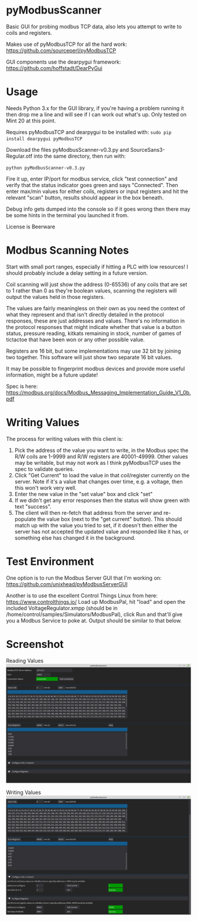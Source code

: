 # pyModbusScanner
Basic GUI for probing modbus TCP data, also lets you attempt to write to coils and registers.

Makes use of pyModbusTCP for all the hard work: https://github.com/sourceperl/pyModbusTCP

GUI components use the dearpygui framework: https://github.com/hoffstadt/DearPyGui

# Usage
Needs Python 3.x for the GUI library, if you're having a problem running it then drop me a line and will see if I can work out what's up. Only tested on Mint 20 at this point. 

Requires pyModbusTCP and dearpygui to be installed with: 
`sudo pip install dearpygui pyModbusTCP`

Download the files pyModbusScanner-v0.3.py and SourceSans3-Regular.otf into the same directory, then run with:

`python pyModbusScanner-v0.3.py`

Fire it up, enter IP/port for modbus service, click "test connection" and verify that the status indicator goes green and says "Connected". 
Then enter max/min values for either coils, registers or input registers and hit the relevant "scan" button, results should appear in the box beneath. 

Debug info gets dumped into the console so if it goes wrong then there may be some hints in the terminal you launched it from. 

License is Beerware

# Modbus Scanning Notes
Start with small port ranges, especially if hitting a PLC with low resources! I should probably include a delay setting in a future version.

Coil scanning will just show the address (0-65536) of any coils that are set to 1 rather than 0 as they're boolean values, scanning the registers will output the values held in those registers. 

The values are fairly meaningless on their own as you need the context of what they represent and that isn't directly detailed in the protocol responses, these  are just addresses and values. There's no information in the protocol responses that might indicate whether that value is a button status, pressure reading, kitkats remaining in stock, number of games of tictactoe that have been won or any other possible value.

Registers are 16 bit, but some implementations may use 32 bit by joining two together. This software will just show two separate 16 bit values. 

It may be possible to fingerprint modbus devices and provide more useful information, might be a future update!

Spec is here: https://modbus.org/docs/Modbus_Messaging_Implementation_Guide_V1_0b.pdf

# Writing Values
The process for writing values with this client is:
1. Pick the address of the value you want to write, in the Modbus spec the R/W coils are 1-9999 and R/W registers are 40001-49999. Other values may be writable, but may not work as I think pyModbusTCP uses the spec to validate queries.
2. Click "Get Current" to load the value in that coil/register currently on the server. Note if it's a value that changes over time, e.g. a voltage, then this won't work very well.
3. Enter the new value in the "set value" box and click "set"
4. If we didn't get any error responses then the status will show green with text "success".
5. The client will then re-fetch that address from the server and re-populate the value box (next to the "get current" button). This should match up with the value you tried to set, if it doesn't then either the server has not accepted the updated value and responded like it has, or something else has changed it in the background.


# Test Environment
One option is to run the Modbus Server GUI that I'm working on: https://github.com/unixhead/pyModbusServerGUI

Another is to use the excellent Control Things Linux from here: https://www.controlthings.io/
Load up ModbusPal, hit "load" and open the included VoltageRegulator.xmpp (should be in /home/control/samples/Simulators/ModbusPal), click Run and that'll give you a Modbus Service to poke at. Output should be similar to that below.



# Screenshot
Reading Values
![Screenshot Reading Values](https://raw.githubusercontent.com/unixhead/pyModbusScanner/main/ss3.png)

Writing Values
![Screenshot Writing Values](https://raw.githubusercontent.com/unixhead/pyModbusScanner/main/ss4.png)
